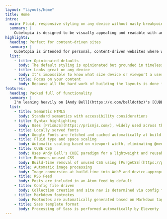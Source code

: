 ```yaml
---
layout: "layouts/home"
title: Home
intro:
  main: Fluid, responsive styling on any device without nasty breakpoints
  summary: |
    Cubetopia is designed to be visually appealing and readable with any content, on any device, out of the box. Both type and space scale automatically, and the layout of every component adjusts naturally to the available space. This showcase site demonstrates the styling and the layouts that are available. You're encouraged to preview it on different devices to get a feel for how the fluid type and space adjust automatically. Check out the project on [Github](https://github.com/alexmensch/11ty-cubetopia).
highlights:
  heading: Perfect for content-driven sites
  summary: |
    Cubetopia is intended for personal, content-driven websites where writing is the primary medium. This encompasses a huge proportion of the content that exists on the web, but it's surprisingly difficult to find a starting template that is easy to deploy, looks good with minimal customization, works on any device or viewport size, and comes with easily reusable CSS classes that can be used to customize and extend the site in the future. The web was originally designed for the exchange of written content and ideas, and Cubetopia is a return to that simplicity and purpose. Deliberately easy to read and fast to load, nothing but HTML and CSS are used, making the site lightweight and simple to host as a static site.
  list:
    - title: Opinionated defaults
      body: The default styling is opinionated but grounded in timeless design principles. Branding and styling can be easily changed via configuration, and the built in layout blocks can be combined in ways unique to your needs.
    - title: Looks great on any device
      body: It's impossible to know what size device or viewport a user will view your site in, which is why Cubetopia is built so that you never have to worry about it. Every layout block, space, and even the typograhy fluidly resizes and reconfigures gracefully to ensure that the site is always readable and stylish.
    - title: Focus on your content
      body: Because all the hard work of building the layouts is done for you, all you need to do is focus on adding content to the site. User-friendly, readable design and typography are important to keep visitors engaged, but do not need to be reinvented every time.
features:
  heading: Packed full of functionality
  summary: |
    I'm leaning heavily on [Andy Bell](https://x.com/belldotbz)'s [CUBE CSS](https://cube.fyi) principles and making use of [James Gilyead](https://x.com/j98) and [Trys Mudford](https://x.com/trysmudford)'s [Utopia](https://utopia.fyi) fluid type and space scaling. Combined, their approaches to web design make for a delightful experience for both developers and end users alike.
  list:
    - title: Semantic HTML5
      body: Standard semantics with accessibility considerations
    - title: Syntax highlighting
      body: Uses [PrismJS](https://prismjs.com/), widely used across the web
    - title: Locally served fonts
      body: Google Fonts are fetched and cached automatically at build time
    - title: Fluid type and space scaling
      body: Automatic scaling based on viewport width, eliminating @media breakpoints
    - title: CUBE CSS
      body: Uses Andy Bell's CUBE paradigm for a lightweight and reusable CSS implementation
    - title: Removes unused CSS
      body: Build-time removal of unused CSS using [PurgeCSS](https://purgecss.com)
    - title: Automatic image processing
      body: Image conversion at build-time into WebP and device-appropriate dimensions
    - title: RSS Feed
      body: Posts are included in an Atom feed by default
    - title: Config file driven
      body: Collection creation and site nav is determined via config file
    - title: Markdown footnotes
      body: Footnotes are automatically generated based on Markdown tagging
    - title: Sass template format
      body: Processing of Sass is performed automatically by Eleventy
---
```

